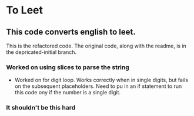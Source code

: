 
# To Leet
## This code converts english to leet.
This is the refactored code. The original code, along with the readme, is in the depricated-initial branch.

### Worked on using slices to parse the string 
- Worked on for digit loop. Works correctly when in single digits, but fails on the subsequent placeholders. Need to pu in an if statement to run this code  ony if the number is a single digit.

### It shouldn't be this hard

